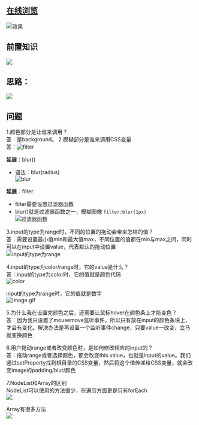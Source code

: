 ## [在线浏览](https://1643565650.github.io/Learning-By-Doing/J30-3%20CSS%E5%8F%98%E9%87%8F%E8%B7%9FsetProperty/%E6%95%88%E6%9E%9C.html)
![效果](https://upload-images.jianshu.io/upload_images/2195446-590069226dcf0058.gif?imageMogr2/auto-orient/strip)



## 前置知识
![](https://upload-images.jianshu.io/upload_images/2195446-a771fd997b2b5779.png?imageMogr2/auto-orient/strip%7CimageView2/2/w/1240)



## 思路：

![](https://upload-images.jianshu.io/upload_images/2195446-503dd3db58ad8878.png?imageMogr2/auto-orient/strip%7CimageView2/2/w/1240)



## 问题
1.颜色部分是让谁来调用？  
答：是background。
2.模糊部分是谁来调用CSS变量  
答：![filter](https://upload-images.jianshu.io/upload_images/2195446-bdba717d77356940.png?imageMogr2/auto-orient/strip%7CimageView2/2/w/1240)


**延展**：blur()
- 语法：blur(radius)  
![blur](https://upload-images.jianshu.io/upload_images/2195446-8627db845a560e6f.png?imageMogr2/auto-orient/strip%7CimageView2/2/w/1240)


**延展**：filter
- filter需要设置<filter-function>过滤器函数
- blur()就是过滤器函数之一，模糊图像 `filter:blur(1px) `  
![过滤器函数](https://upload-images.jianshu.io/upload_images/2195446-44920e69668226a9.png?imageMogr2/auto-orient/strip%7CimageView2/2/w/1240)

3.input的type为range时，不同的位置的拖动会带来怎样的值？  
答：需要设置最小值min和最大值max，不同位置的值都在min与max之间，同时可以在input中设置value，代表默认的拖动位置  
![input的type为range](https://upload-images.jianshu.io/upload_images/2195446-62d69ef20c63f843.png?imageMogr2/auto-orient/strip%7CimageView2/2/w/1240)


4.input的type为color/range时，它的value是什么？  
答：input的type为color时，它的值就是颜色代码  
![color](https://upload-images.jianshu.io/upload_images/2195446-035d130c6a42b1da.png?imageMogr2/auto-orient/strip%7CimageView2/2/w/1240)


input的type为range时，它的值就是数字  
![image.gif](https://upload-images.jianshu.io/upload_images/2195446-ad71ddbc7ac0b734.gif?imageMogr2/auto-orient/strip)



5.为什么我在设置完颜色之后，还需要让鼠标hover在颜色条上才能变色？  
答：因为我只设置了mousemove监听事件，所以只有放在input的颜色条块上，才会有变化。解决办法是再设置一个监听事件change，只要value一改变，立马就变换颜色



6.用户拖动range或者改变颜色时，是如何修改相应的input的？  
答：拖动range或者选择颜色，都会改变this.value，也就是input的value。我们通过setProperty找到根目录的CSS变量，然后将这个值传递给CSS变量，就会改变image的padding/blur/颜色


7.NodeList和Array的区别  
NodeList可以使用的方法很少，在遍历方面更是只有forEach  
![](https://upload-images.jianshu.io/upload_images/2195446-d09b9f249ca4525f.png?imageMogr2/auto-orient/strip%7CimageView2/2/w/1240)


Array有很多方法  
![](https://upload-images.jianshu.io/upload_images/2195446-ed2462ca40d96137.png?imageMogr2/auto-orient/strip%7CimageView2/2/w/1240)

